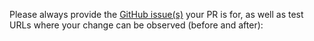 Please always provide the [GitHub issue(s)](../issues) your PR is for, as well as test URLs where your change can be observed (before and after):


